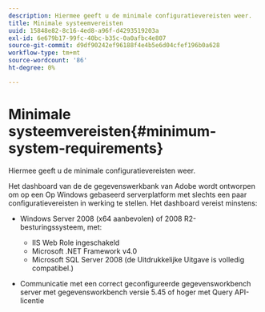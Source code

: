 ```yaml
---
description: Hiermee geeft u de minimale configuratievereisten weer.
title: Minimale systeemvereisten
uuid: 15848e82-8c16-4ed8-a96f-d4293519203a
exl-id: 6e679b17-99fc-40bc-b35c-0a0afbc4e807
source-git-commit: d9df90242ef96188f4e4b5e6d04cfef196b0a628
workflow-type: tm+mt
source-wordcount: '86'
ht-degree: 0%

---
```


# Minimale systeemvereisten{#minimum-system-requirements}

Hiermee geeft u de minimale configuratievereisten weer.

Het dashboard van de de gegevenswerkbank van Adobe wordt ontworpen om op een Op Windows gebaseerd serverplatform met slechts een paar configuratievereisten in werking te stellen. Het dashboard vereist minstens:

* Windows Server 2008 (x64 aanbevolen) of 2008 R2-besturingssysteem, met:

   * IIS Web Role ingeschakeld
   * Microsoft .NET Framework v4.0
   * Microsoft SQL Server 2008 (de Uitdrukkelijke Uitgave is volledig compatibel.)

* Communicatie met een correct geconfigureerde gegevensworkbench server met gegevensworkbench versie 5.45 of hoger met Query API-licentie
